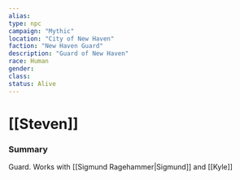```yaml
---
alias: 
type: npc
campaign: "Mythic"
location: "City of New Haven"
faction: "New Haven Guard"
description: "Guard of New Haven"
race: Human
gender:
class: 
status: Alive
---
```

# [[Steven]]

### Summary
Guard. Works with [[Sigmund Ragehammer|Sigmund]] and [[Kyle]]


